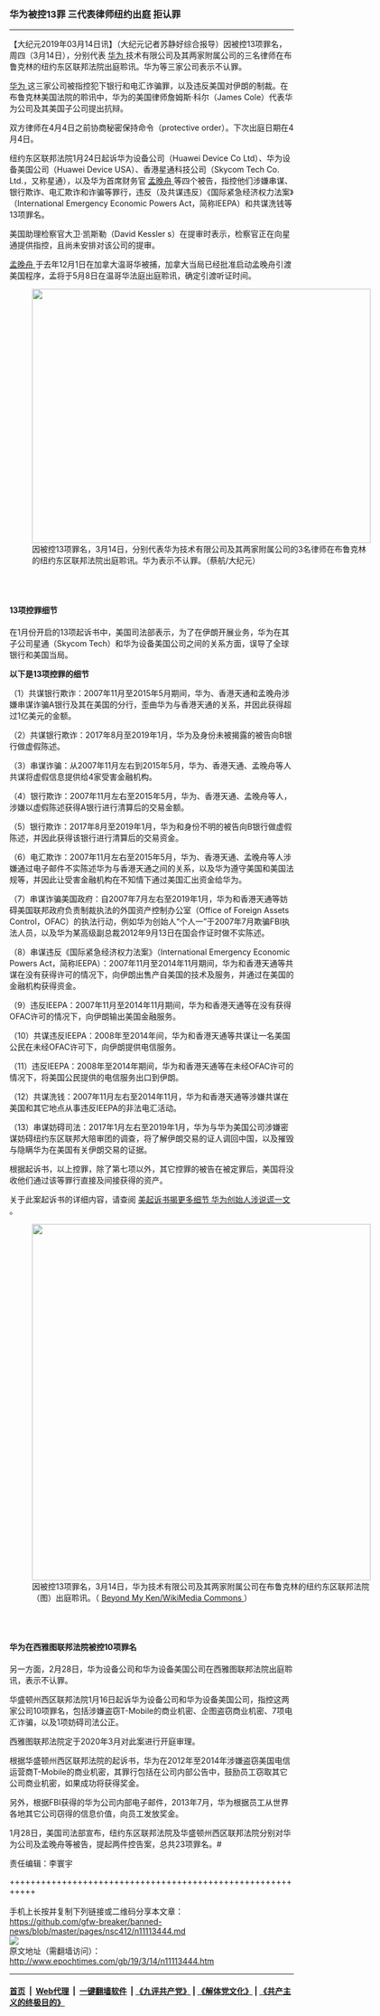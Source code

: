 ### 华为被控13罪 三代表律师纽约出庭 拒认罪
------------------------

<p>
 【大纪元2019年03月14日讯】（大纪元记者苏静好综合报导）因被控13项罪名，周四（3月14日），分别代表
 <a href="http://www.epochtimes.com/gb/tag/%E5%8D%8E%E4%B8%BA.html">
  华为
 </a>
 技术有限公司及其两家附属公司的三名律师在布鲁克林的纽约东区联邦法院出庭聆讯。华为等三家公司表示不认罪。
</p>
<p>
 <a href="http://www.epochtimes.com/gb/tag/%E5%8D%8E%E4%B8%BA.html">
  华为
 </a>
 这三家公司被指控犯下银行和电汇诈骗罪，以及违反美国对伊朗的制裁。在布鲁克林美国法院的聆讯中，华为的美国律师詹姆斯·科尔（James Cole）代表华为公司及其美国子公司提出抗辩。
</p>
<p>
 双方律师在4月4日之前协商秘密保持命令（protective order）。下次出庭日期在4月4日。
</p>
<p>
 纽约东区联邦法院1月24日起诉华为设备公司（Huawei Device Co Ltd）、华为设备美国公司（Huawei Device USA）、香港星通科技公司（Skycom Tech Co. Ltd.，又称星通），以及华为首席财务官
 <a href="http://www.epochtimes.com/gb/tag/%E5%AD%9F%E6%99%9A%E8%88%9F.html">
  孟晚舟
 </a>
 等四个被告，指控他们涉嫌串谋、银行欺诈、电汇欺诈和诈骗等罪行，违反（及共谋违反）《国际紧急经济权力法案》（International Emergency Economic Powers Act，简称IEEPA）和共谋洗钱等13项罪名。
</p>
<p>
 美国助理检察官大卫·凯斯勒（David Kessler s）在提审时表示，检察官正在向星通提供指控，且尚未安排对该公司的提审。
</p>
<p>
 <a href="http://www.epochtimes.com/gb/tag/%E5%AD%9F%E6%99%9A%E8%88%9F.html">
  孟晚舟
 </a>
 于去年12月1日在加拿大温哥华被捕，加拿大当局已经批准启动孟晚舟引渡美国程序，孟将于5月8日在温哥华法庭出庭聆讯，确定引渡听证时间。
</p>
<figure class="wp-caption aligncenter" id="attachment_11113613" style="width: 600px">
 <a href="http://i.epochtimes.com/assets/uploads/2019/03/158bde02773abed3_ttl7daydHp_d5fb6040975c4aeb.jpg">
  <img alt="" class="size-large wp-image-11113613" height="450" src="http://i.epochtimes.com/assets/uploads/2019/03/158bde02773abed3_ttl7daydHp_d5fb6040975c4aeb-600x450.jpg" width="600"/>
 </a>
 <br/><figcaption class="wp-caption-text">
  因被控13项罪名，3月14日，分别代表华为技术有限公司及其两家附属公司的3名律师在布鲁克林的纽约东区联邦法院出庭聆讯。华为表示不认罪。（蔡航/大纪元）
 </figcaption><br/>
</figure><br/>
<h4>
 13项控罪细节
</h4>
<p>
 在1月份开启的13项起诉书中，美国司法部表示，为了在伊朗开展业务，华为在其子公司星通（Skycom Tech）和华为设备美国公司之间的关系方面，误导了全球银行和美国当局。
</p>
<p>
 <strong>
  以下是13项控罪的细节
 </strong>
</p>
<p>
 （1）共谋银行欺诈：2007年11月至2015年5月期间，华为、香港天通和孟晚舟涉嫌串谋诈骗A银行及其在美国的分行，歪曲华为与香港天通的关系，并因此获得超过1亿美元的金额。
</p>
<p>
 （2）共谋银行欺诈：2017年8月至2019年1月，华为及身份未被揭露的被告向B银行做虚假陈述。
</p>
<p>
 （3）串谋诈骗：从2007年11月左右到2015年5月，华为、香港天通、孟晚舟等人共谋将虚假信息提供给4家受害金融机构。
</p>
<p>
 （4）银行欺诈：2007年11月左右至2015年5月，华为、香港天通、孟晚舟等人，涉嫌以虚假陈述获得A银行进行清算后的交易金额。
</p>
<p>
 （5）银行欺诈：2017年8月至2019年1月，华为和身份不明的被告向B银行做虚假陈述，并因此获得该银行进行清算后的交易资金。
</p>
<p>
 （6）电汇欺诈：2007年11月左右至2015年5月，华为、香港天通、孟晚舟等人涉嫌通过电子邮件不实陈述华为与香港天通之间的关系，以及华为遵守美国和美国法规等，并因此让受害金融机构在不知情下通过美国汇出资金给华为。
</p>
<p>
 （7）串谋诈骗美国政府：自2007年7月左右至2019年1月，华为和香港天通等妨碍美国联邦政府负责制裁执法的外国资产控制办公室（Office of Foreign Assets Control，OFAC）的执法行动，例如华为创始人“个人一”于2007年7月欺骗FBI执法人员，以及华为某高级副总裁2012年9月13日在国会作证时做不实陈述。
</p>
<p>
 （8）串谋违反《国际紧急经济权力法案》（International Emergency Economic Powers Act，简称IEEPA）：2007年11月至2014年11月期间，华为和香港天通等共谋在没有获得许可的情况下，向伊朗出售产自美国的技术及服务，并通过在美国的金融机构获得资金。
</p>
<p>
 （9）违反IEEPA：2007年11月至2014年11月期间，华为和香港天通等在没有获得OFAC许可的情况下，向伊朗输出美国金融服务。
</p>
<p>
 （10）共谋违反IEEPA：2008年至2014年间，华为和香港天通等共谋让一名美国公民在未经OFAC许可下，向伊朗提供电信服务。
</p>
<p>
 （11）违反IEEPA：2008年至2014年期间，华为和香港天通等在未经OFAC许可的情况下，将美国公民提供的电信服务出口到伊朗。
</p>
<p>
 （12）共谋洗钱：2007年11月左右至2014年11月，华为和香港天通等涉嫌共谋在美国和其它地点从事违反IEEPA的非法电汇活动。
</p>
<p>
 （13）串谋妨碍司法：2017年1月左右至2019年1月，华为与华为美国公司涉嫌密谋妨碍纽约东区联邦大陪审团的调查，将了解伊朗交易的证人调回中国，以及摧毁与隐瞒华为在美国有关伊朗交易的证据。
</p>
<p>
 根据起诉书，以上控罪，除了第七项以外，其它控罪的被告在被定罪后，美国将没收他们通过该等罪行直接及间接获得的资产。
</p>
<p>
 关于此案起诉书的详细内容，请查阅
 <a href=" http://www.epochtimes.com/gb/19/1/29/n11011478.htm">
  美起诉书揭更多细节 华为创始人涉说谎一文
 </a>
 。
</p>
<figure class="wp-caption aligncenter" id="attachment_11113581" style="width: 600px">
 <a href="http://i.epochtimes.com/assets/uploads/2019/03/Federal_Courthouse_Brooklyn.jpg">
  <img alt="" class="size-large wp-image-11113581" height="631" src="http://i.epochtimes.com/assets/uploads/2019/03/Federal_Courthouse_Brooklyn-600x631.jpg" width="600"/>
 </a>
 <br/><figcaption class="wp-caption-text">
  因被控13项罪名，3月14日，华为技术有限公司及其两家附属公司在布鲁克林的纽约东区联邦法院（图）出庭聆讯。（
  <a href=" https://commons.wikimedia.org/wiki/File:Federal_Courthouse_Brooklyn.jpg">
   Beyond My Ken/WikiMedia Commons
  </a>
  ）
 </figcaption><br/>
</figure><br/>
<h4>
 华为在西雅图联邦法院被控10项罪名
</h4>
<p>
 另一方面，2月28日，华为设备公司和华为设备美国公司在西雅图联邦法院出庭聆讯，表示不认罪。
</p>
<p>
 华盛顿州西区联邦法院1月16日起诉华为设备公司和华为设备美国公司，指控这两家公司10项罪名，包括涉嫌盗窃T-Mobile的商业机密、企图盗窃商业机密、7项电汇诈骗，以及1项妨碍司法公正。
</p>
<p>
 西雅图联邦法院定于2020年3月对此案进行开庭审理。
</p>
<p>
 根据华盛顿州西区联邦法院的起诉书，华为在2012年至2014年涉嫌盗窃美国电信运营商T-Mobile的商业机密，其罪行包括在公司内部公告中，鼓励员工窃取其它公司商业机密，如果成功将获得奖金。
</p>
<p>
 另外，根据FBI获得的华为公司内部电子邮件，2013年7月，华为根据员工从世界各地其它公司窃得的信息价值，向员工发放奖金。
</p>
<p>
 1月28日，美国司法部宣布，纽约东区联邦法院及华盛顿州西区联邦法院分别对华为公司及孟晚舟等被告，提起两件控告案，总共23项罪名。#
</p>
<p>
 责任编辑：李寰宇
</p>

+++++++++++++++++++++++++++++++++++++++++++++++++++++++++++<br/><br/>
手机上长按并复制下列链接或二维码分享本文章：<br/>
https://github.com/gfw-breaker/banned-news/blob/master/pages/nsc412/n11113444.md <br/>
<a href='https://github.com/gfw-breaker/banned-news/blob/master/pages/nsc412/n11113444.md'><img src='https://github.com/gfw-breaker/banned-news/blob/master/pages/nsc412/n11113444.md.png'/></a> <br/>
原文地址（需翻墙访问）：http://www.epochtimes.com/gb/19/3/14/n11113444.htm


------------------------
#### [首页](https://github.com/gfw-breaker/banned-news/blob/master/README.md) &nbsp;|&nbsp; [Web代理](https://github.com/labour-camp/helloworld) &nbsp;|&nbsp; [一键翻墙软件](https://github.com/gfw-breaker/nogfw/blob/master/README.md) &nbsp;| [《九评共产党》](https://github.com/gfw-breaker/9ping.md/blob/master/README.md#九评之一评共产党是什么) | [《解体党文化》](https://github.com/gfw-breaker/jtdwh.md/blob/master/README.md) | [《共产主义的终极目的》](https://github.com/gfw-breaker/gczydzjmd.md/blob/master/README.md)

